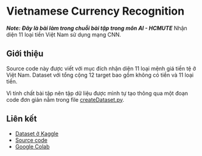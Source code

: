 # Vietnamese Currency Recognition
***Note: Đây là bài làm trong chuỗi bài tập trong môn AI - HCMUTE***
Nhận diện 11 loại tiền Việt Nam sử dụng mạng CNN.

## Giới thiệu
Source code này được viết với mục đích nhận diện 11 loại mệnh giá tiền tệ ở Việt Nam. Dataset với tổng cộng 12 target bao gồm không có tiền và 11 loại tiền.

Vì tính chất bài tập nên tập dữ liệu được mình tự tạo thông qua một đoạn code đơn giản nằm trong file [createDataset.py](https://github.com/ngtrdai/vietnamese-currency-recognition/blob/main/createDataset.py).

## Liên kết
* [Dataset ở Kaggle](https://www.kaggle.com/datasets/nguyentrongdai/vietnamese-currencys)
* [Source code](https://github.com/ngtrdai/vietnamese-currency-recognition)
* [Google Colab](https://drive.google.com/file/d/1N36sWW62uXOM4tv7u7R3W2Ari5wSMIBn/view?usp=sharing)
